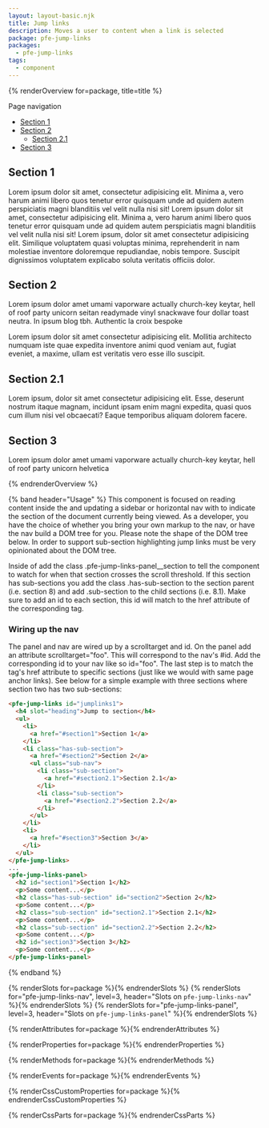 ```yaml
---
layout: layout-basic.njk
title: Jump links
description: Moves a user to content when a link is selected
package: pfe-jump-links
packages:
  - pfe-jump-links
tags:
  - component
---
```


{% renderOverview for=package, title=title %}
  <div class="pfe-l-grid pfe-m-gutters">
    <section class="pfe-l-grid__item pfe-m-3-col">
        <pfe-jump-links id="jumplinks1">
          <p slot="heading">Page navigation</p>
          <ul>
            <li> <a href="#Asection1">Section 1</a> </li>
            <li class="has-sub-section"> <a href="#Asection2">Section 2</a>
              <ul class="sub-nav">
                <li class="sub-section"> <a href="#Asection2.1">Section 2.1</a> </li>
              </ul>
            </li>
            <li> <a href="#Asection3">Section 3</a> </li>
          </ul>
        </pfe-jump-links>
      </section>
      <section class="pfe-l-grid__item pfe-m-9-col">
        <pfe-jump-links-panel scrolltarget="jumplinks1">
          <div>
            <h2 class="pfe-jump-links-panel__section" id="Asection1">Section 1</h2>
            <p>Lorem ipsum dolor sit amet, consectetur adipisicing elit. Minima a, vero harum animi libero quos tenetur error quisquam unde ad quidem autem perspiciatis magni blanditiis vel velit nulla nisi sit! Lorem ipsum dolor sit amet, consectetur adipisicing elit. Minima a, vero harum animi libero quos tenetur error quisquam unde ad quidem autem perspiciatis magni blanditiis vel velit nulla nisi sit! Lorem ipsum, dolor sit amet consectetur adipisicing elit. Similique voluptatem quasi voluptas minima, reprehenderit in nam molestiae inventore doloremque repudiandae, nobis tempore. Suscipit dignissimos voluptatem explicabo soluta veritatis officiis dolor.</p>
            <h2 class="pfe-jump-links-panel__section has-sub-section" id="Asection2">Section 2</h2>
            <p>Lorem ipsum dolor amet umami vaporware actually church-key keytar, hell of roof party unicorn
              seitan readymade vinyl snackwave four dollar toast neutra. In ipsum blog tbh. Authentic la croix bespoke</p>
            <p>Lorem ipsum dolor sit amet consectetur adipisicing elit. Mollitia architecto numquam iste quae expedita inventore animi quod veniam aut, fugiat eveniet, a maxime, ullam est veritatis vero esse illo suscipit.</p>
            <h2 class="pfe-jump-links-panel__section sub-section" id="Asection2.1">Section 2.1</h2>
            <p>Lorem ipsum, dolor sit amet consectetur adipisicing elit. Esse, deserunt nostrum itaque magnam, incidunt ipsam enim magni expedita, quasi quos cum illum nisi vel obcaecati? Eaque temporibus aliquam dolorem facere.</p>
            <h2 class="pfe-jump-links-panel__section" id="Asection3">Section 3</h2>
            <p>Lorem ipsum dolor amet umami vaporware actually church-key keytar, hell of roof party unicorn helvetica</p>
          </div>
        </pfe-jump-links-panel>
    </section>
  </div>
{% endrenderOverview %}

{% band header="Usage" %}
  This component is focused on reading content inside the and updating a sidebar or horizontal nav with to indicate the section of the document currently being viewed. As a developer, you have the choice of whether you bring your own markup to the nav, or have the nav build a DOM tree for you. Please note the shape of the DOM tree below. In order to support sub-section highlighting jump links must be very opinionated about the DOM tree.

  Inside of add the class .pfe-jump-links-panel__section to tell the component to watch for when that section crosses the scroll threshold. If this section has sub-sections you add the class .has-sub-section to the section parent (i.e. section 8) and add .sub-section to the child sections (i.e. 8.1). Make sure to add an id to each section, this id will match to the href attribute of the corresponding tag.

  ### Wiring up the nav
  The panel and nav are wired up by a scrolltarget and id. On the panel add an attribute scrolltarget="foo". This will correspond to the nav's #id. Add the corresponding id to your nav like so id="foo". The last step is to match the tag's href attribute to specific sections (just like we would with same page anchor links). See below for a simple example with three sections where section two has two sub-sections:

  ```html
  <pfe-jump-links id="jumplinks1">
    <h4 slot="heading">Jump to section</h4>
    <ul>
      <li>
        <a href="#section1">Section 1</a>
      </li>
      <li class="has-sub-section">
        <a href="#section2">Section 2</a>
        <ul class="sub-nav">
          <li class="sub-section">
            <a href="#section2.1">Section 2.1</a>
          </li>
          <li class="sub-section">
            <a href="#section2.2">Section 2.2</a>
          </li>
        </ul>
      </li>
      <li>
        <a href="#section3">Section 3</a>
      </li>
    </ul>
  </pfe-jump-links>
  ...
  <pfe-jump-links-panel>
    <h2 id="section1">Section 1</h2>
    <p>Some content...</p>
    <h2 class="has-sub-section" id="section2">Section 2</h2>
    <p>Some content...</p>
    <h2 class="sub-section" id="section2.1">Section 2.1</h2>
    <p>Some content...</p>
    <h2 class="sub-section" id="section2.2">Section 2.2</h2>
    <p>Some content...</p>
    <h2 id="section3">Section 3</h2>
    <p>Some content...</p>
  </pfe-jump-links-panel>
  ```
{% endband %}

{% renderSlots for=package %}{% endrenderSlots %}
{% renderSlots for="pfe-jump-links-nav", level=3, header="Slots on `pfe-jump-links-nav`" %}{% endrenderSlots %}
{% renderSlots for="pfe-jump-links-panel", level=3, header="Slots on `pfe-jump-links-panel`" %}{% endrenderSlots %}

{% renderAttributes for=package %}{% endrenderAttributes %}

{% renderProperties for=package %}{% endrenderProperties %}

{% renderMethods for=package %}{% endrenderMethods %}

{% renderEvents for=package %}{% endrenderEvents %}

{% renderCssCustomProperties for=package %}{% endrenderCssCustomProperties %}

{% renderCssParts for=package %}{% endrenderCssParts %}
